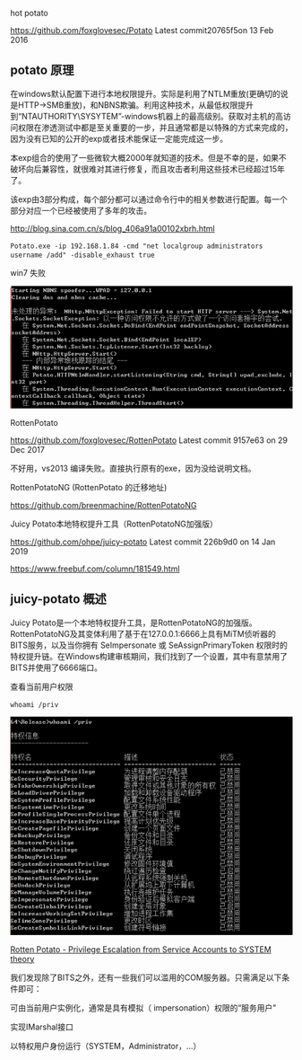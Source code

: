 hot potato

https://github.com/foxglovesec/Potato   Latest commit20765f5on 13 Feb 2016

## potato 原理

在windows默认配置下进行本地权限提升。实际是利用了NTLM重放(更确切的说是HTTP->SMB重放)，和NBNS欺骗。利用这种技术，从最低权限提升到“NTAUTHORITY\SYSYTEM”-windows机器上的最高级别。获取对主机的高访问权限在渗透测试中都是至关重要的一步，并且通常都是以特殊的方式来完成的，因为没有已知的公开的exp或者技术能保证一定能完成这一步。

本exp组合的使用了一些微软大概2000年就知道的技术。但是不幸的是，如果不破坏向后兼容性，就很难对其进行修复，而且攻击者利用这些技术已经超过15年了。

该exp由3部分构成，每个部分都可以通过命令行中的相关参数进行配置。每一个部分对应一个已经被使用了多年的攻击。

http://blog.sina.com.cn/s/blog_406a91a00102xbrh.html

	Potato.exe -ip 192.168.1.84 -cmd "net localgroup administrators username /add" -disable_exhaust true

win7 失败

![](1.png)

RottenPotato

https://github.com/foxglovesec/RottenPotato   Latest commit 9157e63 on 29 Dec 2017

不好用，vs2013 编译失败。直接执行原有的exe，因为没给说明文档。

RottenPotatoNG (RottenPotato 的迁移地址)

https://github.com/breenmachine/RottenPotatoNG

Juicy Potato本地特权提升工具（RottenPotatoNG加强版）

https://github.com/ohpe/juicy-potato        Latest commit 226b9d0 on 14 Jan 2019

https://www.freebuf.com/column/181549.html


## juicy-potato 概述

Juicy Potato是一个本地特权提升工具，是RottenPotatoNG的加强版。RottenPotatoNG及其变体利用了基于在127.0.0.1:6666上具有MiTM侦听器的BITS服务，以及当你拥有 SeImpersonate 或 SeAssignPrimaryToken 权限时的特权提升链。在Windows构建审核期间，我们找到了一个设置，其中有意禁用了BITS并使用了6666端口。

查看当前用户权限

	whoami /priv

![](2.png)

[Rotten Potato - Privilege Escalation from Service Accounts to SYSTEM theory](https://foxglovesecurity.com/2016/09/26/rotten-potato-privilege-escalation-from-service-accounts-to-system/)

我们发现除了BITS之外，还有一些我们可以滥用的COM服务器。只需满足以下条件即可：


可由当前用户实例化，通常是具有模拟（ impersonation）权限的“服务用户”

实现IMarshal接口

以特权用户身份运行（SYSTEM，Administrator，…）



